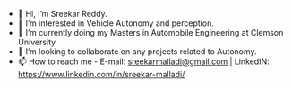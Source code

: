 - 👋 Hi, I’m Sreekar Reddy.
- 👀 I’m interested in Vehicle Autonomy and perception.
- 🌱 I’m currently doing my Masters in Automobile Engineering at Clemson University
- 💞️ I’m looking to collaborate on any projects related to Autonomy.
- 📫 How to reach me - E-mail: sreekarmalladi@gmail.com | LinkedIN: https://www.linkedin.com/in/sreekar-malladi/

<!---
Herakles100/Herakles100 is a ✨ special ✨ repository because its `README.md` (this file) appears on your GitHub profile.
You can click the Preview link to take a look at your changes.
--->
